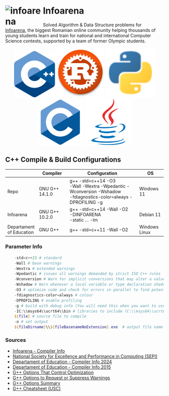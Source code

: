 # <img src="Docs/Images/infoarena.png" alt="infoarena" style="float: left;" width="120"/> Infoarena

Solved Algorithm & Data Structure problems for [Infoarena](https://www.infoarena.ro/arhiva-educationala), the biggest Romanian online community helping thousands of young students learn and train for national and international Computer Science contests, supported by a team of former Olympic students.

<div style="text-align:center"> <img src="Docs/Images/Cpp_logo.svg" alt="C++" width="130"/> <img src="Docs/Images/Rust_logo.png" alt="Rust" width="154"/> <img src="Docs/Images/Python_logo.svg" alt="Python" width="156"/> <img src="Docs/Images/C_logo.svg" alt="C" width="148"/> <img src="Docs/Images/Java_logo.svg" alt="Java" width="150"/> </div>

<!-- https://github.com/isocpp/logos -->

## C++ Compile & Build Configurations

|                              | Compiler       | Configuration                                                                                                      | OS               |
|------------------------------|----------------|--------------------------------------------------------------------------------------------------------------------|------------------|
| Repo                         | GNU G++ 14.1.0 | g++ -std=c++14 -O3<br>-Wall -Wextra -Wpedantic -Wconversion -Wshadow<br> -fdiagnostics-color=always -DPROFILING -g | Windows 11       |
| Infoarena                    | GNU G++ 10.2.0 | g++ -std=c++14 -Wall -O2<br>-DINFOARENA<br> -static … -lm                                                          | Debian 11        |
| Departament <br>of Education | GNU G++        | g++ -std=c++11 -Wall -O2                                                                                           | Windows<br>Linux |

### Parameter Info

``` powershell
    -std=c++23 # standard
    -Wall # base warnings
    -Wextra # extended warnings
    -Wpedantic # issues all warnings demanded by strict ISO C++ rules
    -Wconversion # Warn for implicit conversions that may alter a value
    -Wshadow # Warn whenever a local variable or type declaration shadows another variable, parameter, type, class member (in C++), or instance variable (in Objective-C) or whenever a built-in function is shadowed. Variable shadowing occurs when a variable declared within an inner scope has the same name as a variable declared in an outer scope. This causes the inner variable to “shadow” the outer one, making the outer variable temporarily inaccessible within that inner scope.
    -O3 # optimize code and check for errors in parallel to find potential bugs
    -fdiagnostics-color=always # colour
    -DPROFILING # enable profiling
    -g # build with debug info (You will need this when you want to use gdb or valgrind)
    -IC:\\msys64\\ucrt64\\bin # libraries to include (C:\\msys64\\ucrt64\\bin) (can be repeated)
    ${file} # source file to compile
    -o # set output
    ${fileDirname}\\${fileBasenameNoExtension}.exe  # output file name and location
```

### Sources

* [Infoarena - Compiler Info](https://www.infoarena.ro/documentatie/evaluator)
* [National
Society for Excellence and Performance in Computing (SEPI)](https://sepi.ro/page/oni2024regulament)
* [Departament of
Education - Compiler Info 2024](https://www.edu.ro/sites/default/files/_fi%C8%99iere/Minister/2024/olimpiade_concursuri_24/regulamente_olimpiade/Regulament_ONI_2024.pdf)
* [Departament of
Education - Compiler Info 2015](https://olimpiada.info/oji2015/precizari2015.pdf)
* [G++ Options That Control Optimization](https://gcc.gnu.org/onlinedocs/gcc/Optimize-Options.html)
* [G++ Options to Request or Suppress Warnings](https://gcc.gnu.org/onlinedocs/gcc/Warning-Options.html#index-Wshadow)
* [G++ Options Summary](https://gcc.gnu.org/onlinedocs/gcc/Option-Summary.html)
* [G++ Cheatsheet (USC)](https://bytes.usc.edu/cs104/wiki/gcc#:~:text=You%20can%20use%20the%20%2DO2,std%3Dc%2B%2B17%20main.)
